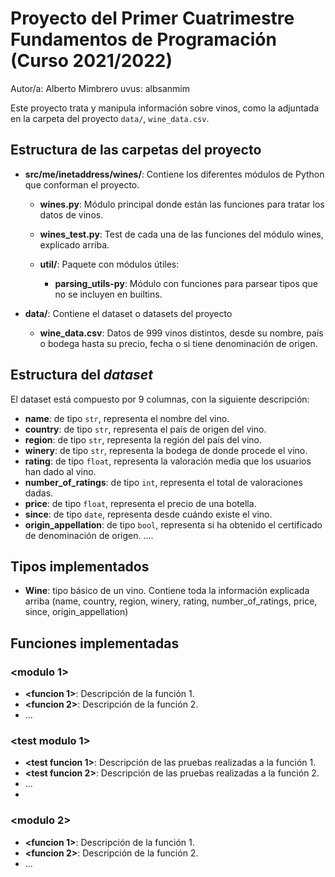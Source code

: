 # Proyecto del Primer Cuatrimestre Fundamentos de Programación (Curso 2021/2022)
Autor/a: Alberto Mimbrero   uvus: albsanmim

Este proyecto trata y manipula información sobre vinos, como la adjuntada en la carpeta del proyecto <code>data/</code>, <code>wine_data.csv</code>.


## Estructura de las carpetas del proyecto

* **src/me/inetaddress/wines/**: Contiene los diferentes módulos de Python que conforman el proyecto.
  * **wines.py**: Módulo principal donde están las funciones para tratar los datos de vinos.
  * **wines_test.py**: Test de cada una de las funciones del módulo wines, explicado arriba.

  * **util/**: Paquete con módulos útiles:
    * **parsing_utils-py**: Módulo con funciones para parsear tipos que no se incluyen en builtins.

* **data/**: Contiene el dataset o datasets del proyecto
    * **wine_data.csv**: Datos de 999 vinos distintos, desde su nombre, país o bodega hasta su precio, fecha o si tiene denominación de origen.

## Estructura del *dataset*

El dataset está compuesto por 9 columnas, con la siguiente descripción:

* **name**: de tipo <code>str</code>, representa el nombre del vino.
* **country**: de tipo <code>str</code>, representa el país de origen del vino.
* **region**: de tipo <code>str</code>, representa la región del país del vino.
* **winery**: de tipo <code>str</code>, representa la bodega de donde procede el vino.
* **rating**: de tipo <code>float</code>, representa la valoración media que los usuarios han dado al vino.
* **number_of_ratings**: de tipo <code>int</code>, representa el total de valoraciones dadas.
* **price**: de tipo <code>float</code>, representa el precio de una botella.
* **since**: de tipo <code>date</code>, representa desde cuándo existe el vino.
* **origin_appellation**: de tipo <code>bool</code>, representa si ha obtenido el certificado de denominación de origen.
....

## Tipos implementados

* **Wine**: tipo básico de un vino. Contiene toda la información explicada arriba (name, country, region, winery, rating, number_of_ratings, price, since, origin_appellation)

## Funciones implementadas
### \<modulo 1\>

* **<funcion 1>**: Descripción de la función 1.
* **<funcion 2>**: Descripción de la función 2.
* ...

### \<test modulo 1\>

* **<test funcion 1>**: Descripción de las pruebas realizadas a la función 1.
* **<test funcion 2>**: Descripción de las pruebas realizadas a la función 2.
* ...
* 
### \<modulo 2\>

* **<funcion 1>**: Descripción de la función 1.
* **<funcion 2>**: Descripción de la función 2.
* ...
